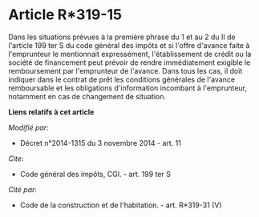 # Article R*319-15

Dans les situations prévues à la première phrase du 1 et au 2 du II de l'article 199 ter S du code général des impôts et si
l'offre d'avance faite à l'emprunteur le mentionnait expressément, l'établissement de crédit ou la société de financement
peut prévoir de rendre immédiatement exigible le remboursement par l'emprunteur de l'avance. Dans tous les cas, il doit
indiquer dans le contrat de prêt les conditions générales de l'avance remboursable et les obligations d'information incombant
à l'emprunteur, notamment en cas de changement de situation.

**Liens relatifs à cet article**

_Modifié par_:

  - Décret n°2014-1315 du 3 novembre 2014 - art. 11

_Cite_:

  - Code général des impôts, CGI. - art. 199 ter S

_Cité par_:

  - Code de la construction et de l'habitation. - art. R*319-31 (V)
